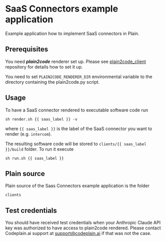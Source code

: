 # SaaS Connectors example application

Example application how to implement SaaS connectors in Plain.

## Prerequisites

You need ***plain2code*** renderer set up. Please see [plain2code_client](https://github.com/Codeplain-ai/plain2code_client) repository for details how to set it up.

You need to set `PLAIN2CODE_RENDERER_DIR` environmental variable to the directory containing the plain2code.py script.

## Usage

To have a SaaS connector rendered to executable software code run

`sh render.sh {{ saas_label }} -v`

where `{{ saas_label }}` is the label of the SaaS connector you want to render (e.g. `intercom`).

The resulting software code will be stored to `clients/{{ saas_label }}/build` folder. To run it execute

```
sh run.sh {{ saas_label }}
```

## Plain source

Plain source of the Saas Connectors example application is the folder

`clients`

## Test credentials

You should have received test credentials when your Anthropic Claude API key was authorized to have access to plain2code rendered. Please contact Codeplain.ai support at support@codeplain.ai if that was not the case.
